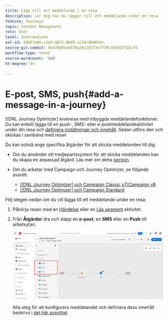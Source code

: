 ```yaml
---
title: Lägg till ett meddelande i en resa
description: Lär dig hur du lägger till ett meddelande under en resa
feature: Journeys
topic: Content Management
role: User
level: Intermediate
exl-id: 4db07a9e-c3dd-4873-8bd9-ac34c860694c
source-git-commit: 0e978d0eab570a28c187f3e7779c450437f16cfb
workflow-type: tm+mt
source-wordcount: '168'
ht-degree: 0%

---
```


# E-post, SMS, push{#add-a-message-in-a-journey}

[!DNL Journey Optimizer] levereras med inbyggda meddelandefunktioner. Du kan enkelt lägga till en push-, SMS- eller e-postmeddelandeaktivitet under din resa och [definiera inställningar och innehåll](../messages/get-started-content.md). Sedan utförs den och skickas i samband med resan

Du kan också ange specifika åtgärder för att skicka meddelanden till dig:

* Om du använder ett tredjepartssystem för att skicka meddelanden kan du skapa en anpassad åtgärd. Läs mer om detta [section](../action/action.md).

* Om du arbetar med Campaign och Journey Optimizer, se följande avsnitt:

   * [[!DNL Journey Optimizer] och Campaign Classic v7/Campaign v8](../action/acc-action.md)
   * [[!DNL Journey Optimizer] och Campaign Standard](../action/acs-action.md)

Följ stegen nedan om du vill lägga till ett meddelande under en resa:

1. Påbörja resan med en [Händelse](general-events.md) eller en [Läs segment](read-segment.md) aktivitet.

1. Från **Åtgärder** dra och släpp en **e-post**, en **SMS** eller en **Push** till arbetsytan.

   ![](../messages/assets/add-a-message.png)


   Alla steg för att konfigurera meddelandet och definiera dess innehåll beskrivs i [det här avsnittet](../messages/get-started-content.md).


